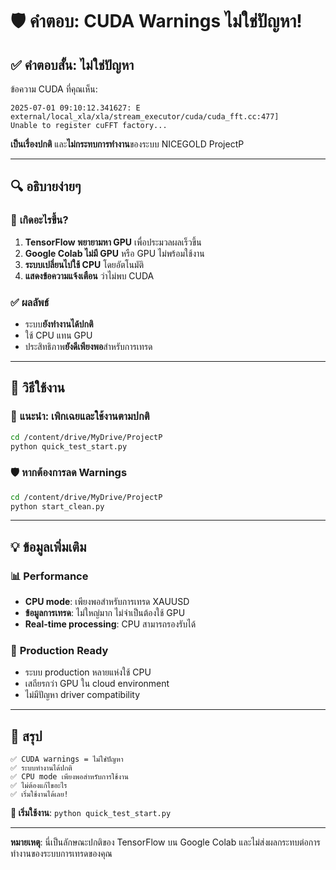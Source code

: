 # 🛡️ คำตอบ: CUDA Warnings ไม่ใช่ปัญหา!

## ✅ **คำตอบสั้น: ไม่ใช่ปัญหา**

ข้อความ CUDA ที่คุณเห็น:
```
2025-07-01 09:10:12.341627: E external/local_xla/xla/stream_executor/cuda/cuda_fft.cc:477] 
Unable to register cuFFT factory...
```

**เป็นเรื่องปกติ** และ**ไม่กระทบการทำงาน**ของระบบ NICEGOLD ProjectP

---

## 🔍 **อธิบายง่ายๆ**

### 🤖 **เกิดอะไรขึ้น?**
1. **TensorFlow พยายามหา GPU** เพื่อประมวลผลเร็วขึ้น
2. **Google Colab ไม่มี GPU** หรือ GPU ไม่พร้อมใช้งาน  
3. **ระบบเปลี่ยนไปใช้ CPU** โดยอัตโนมัติ
4. **แสดงข้อความแจ้งเตือน** ว่าไม่พบ CUDA

### ✅ **ผลลัพธ์**
- ระบบ**ยังทำงานได้ปกติ**
- ใช้ CPU แทน GPU
- ประสิทธิภาพ**ยังดีเพียงพอ**สำหรับการเทรด

---

## 🚀 **วิธีใช้งาน**

### 🎯 **แนะนำ: เพิกเฉยและใช้งานตามปกติ**
```bash
cd /content/drive/MyDrive/ProjectP
python quick_test_start.py
```

### 🛡️ **หากต้องการลด Warnings**
```bash
cd /content/drive/MyDrive/ProjectP
python start_clean.py
```

---

## 💡 **ข้อมูลเพิ่มเติม**

### 📊 **Performance**
- **CPU mode**: เพียงพอสำหรับการเทรด XAUUSD
- **ข้อมูลการเทรด**: ไม่ใหญ่มาก ไม่จำเป็นต้องใช้ GPU
- **Real-time processing**: CPU สามารถรองรับได้

### 🏢 **Production Ready**
- ระบบ production หลายแห่งใช้ CPU
- เสถียรกว่า GPU ใน cloud environment
- ไม่มีปัญหา driver compatibility

---

## 🎯 **สรุป**

```
✅ CUDA warnings = ไม่ใช่ปัญหา
✅ ระบบทำงานได้ปกติ
✅ CPU mode เพียงพอสำหรับการใช้งาน
✅ ไม่ต้องแก้ไขอะไร
✅ เริ่มใช้งานได้เลย!
```

**🚀 เริ่มใช้งาน**: `python quick_test_start.py`

---

**หมายเหตุ**: นี่เป็นลักษณะปกติของ TensorFlow บน Google Colab และไม่ส่งผลกระทบต่อการทำงานของระบบการเทรดของคุณ
